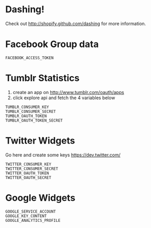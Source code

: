 # Dashing!

Check out http://shopify.github.com/dashing for more information.

# Facebook Group data

```
FACEBOOK_ACCESS_TOKEN
```

# Tumblr Statistics

1. create an app on http://www.tumblr.com/oauth/apps
2. click explore api and fetch the 4 variables below

```
TUMBLR_CONSUMER_KEY
TUMBLR_CONSUMER_SECRET
TUMBLR_OAUTH_TOKEN
TUMBLR_OAUTH_TOKEN_SECRET
```

# Twitter Widgets

Go here and create some keys https://dev.twitter.com/

```
TWITTER_CONSUMER_KEY
TWITTER_CONSUMER_SECRET
TWITTER_OAUTH_TOKEN
TWITTER_OAUTH_SECRET
```

# Google Widgets

```
GOOGLE_SERVICE_ACCOUNT
GOOGLE_KEY_CONTENT
GOOGLE_ANALYTICS_PROFILE
```
